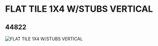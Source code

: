 # FLAT TILE 1X4 W/STUBS VERTICAL
## 44822
![FLAT TILE 1X4 W/STUBS VERTICAL](https://lc-www-live-s.legocdn.com/media/bricks/5/2/4190255.jpg)